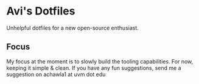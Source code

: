 # Avi's Dotfiles

Unhelpful dotfiles for a new open-source enthusiast.

## Focus
My focus at the moment is to slowly build the tooling capabilities. For now, keeping it simple & clean.
If you have any fun suggestions, send me a suggestion on achawla1 at uvm dot edu
